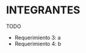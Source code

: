 # INTEGRANTES
<!-- aqui van los nombres de los integrantes -->
TODO

* Requerimiento 3: a
* Requerimiento 4: b
